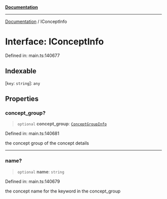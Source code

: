 [**Documentation**](../README.md)

***

[Documentation](../README.md) / IConceptInfo

# Interface: IConceptInfo

Defined in: main.ts:140677

## Indexable

\[`key`: `string`\]: `any`

## Properties

### concept\_group?

> `optional` **concept\_group**: [`ConceptGroupInfo`](../classes/ConceptGroupInfo.md)

Defined in: main.ts:140681

the concept group of the concept details

***

### name?

> `optional` **name**: `string`

Defined in: main.ts:140679

the concept name for the keyword in the concept_group
